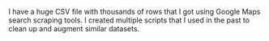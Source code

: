 I have a huge CSV file with thousands of rows that I got using Google Maps search scraping tools. 
I created multiple scripts that I used in the past to clean up and augment similar datasets. 

